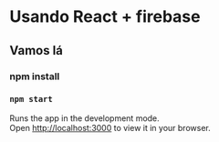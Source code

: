 # Usando React + firebase

## Vamos lá

### npm install

### `npm start`

Runs the app in the development mode.\
Open [http://localhost:3000](http://localhost:3000) to view it in your browser.